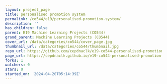 ```yaml
---
layout: project_page
title: personalised promotion system
permalink: /co544/e19/personalised-promotion-system/
description: ''
has_children: false
parent: E19 Machine Learning Projects (CO544)
grand_parent: Machine Learning Projects (CO544)
cover_url: /data/categories/co544/cover_page.jpg
thumbnail_url: /data/categories/co544/thumbnail.jpg
repo_url: https://github.com/cepdnaclk/e19-co544-personalised-promotion-system
page_url: https://cepdnaclk.github.io/e19-co544-personalised-promotion-system
forks: 1
watchers: 0
stars: 0
started_on: '2024-04-20T05:14:39Z'
---
```


